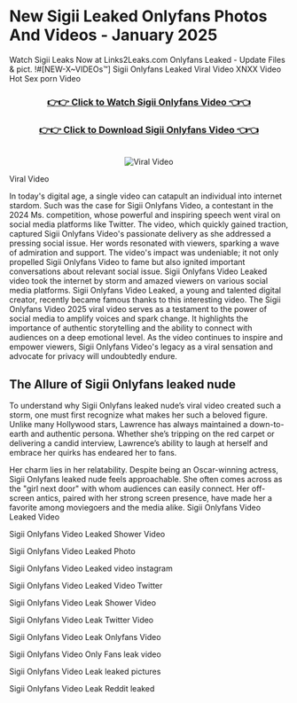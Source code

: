 # New Sigii Leaked Onlyfans Photos And Videos - January 2025

Watch Sigii Leaks Now at Links2Leaks.com Onlyfans Leaked - Update Files & pict. !#[NEW-X~VIDEOs™] Sigii Onlyfans Leaked Viral Video XNXX Video Hot Sex porn Video
<br>
<div align="center">
<h3><a href="https://links2leaks.com/sigii" rel="nofollow">👉👉 Click to Watch Sigii Onlyfans Video 👈👈</a></h3>
<h3><a href="https://links2leaks.com/sigii" rel="nofollow">👉👉 Click to Download Sigii Onlyfans Video 👈👈</a></h3>
<br>
<a href="https://links2leaks.com/sigii" rel="nofollow"><img src="https://i.ibb.co/Gkj2r4b/banner.png" alt="Viral Video" style="max-width: 100%; display: inline-block;" data-target="animated-imageImage"></a>
</div>

Viral Video

In today's digital age, a single video can catapult an individual into internet stardom. Such was the case for Sigii Onlyfans Video, a contestant in the 2024 Ms. competition, whose powerful and inspiring speech went viral on social media platforms like Twitter.
The video, which quickly gained traction, captured Sigii Onlyfans Video's passionate delivery as she addressed a pressing social issue. Her words resonated with viewers, sparking a wave of admiration and support. The video's impact was undeniable; it not only propelled Sigii Onlyfans Video to fame but also ignited important conversations about relevant social issue.
Sigii Onlyfans Video Leaked video took the internet by storm and amazed viewers on various social media platforms. Sigii Onlyfans Video Leaked, a young and talented digital creator, recently became famous thanks to this interesting video.
The Sigii Onlyfans Video 2025 viral video serves as a testament to the power of social media to amplify voices and spark change. It highlights the importance of authentic storytelling and the ability to connect with audiences on a deep emotional level. As the video continues to inspire and empower viewers, Sigii Onlyfans Video's legacy as a viral sensation and advocate for privacy will undoubtedly endure.

<h2>The Allure of Sigii Onlyfans leaked nude</h2>


To understand why Sigii Onlyfans leaked nude’s viral video created such a storm, one must first recognize what makes her such a beloved figure. Unlike many Hollywood stars, Lawrence has always maintained a down-to-earth and authentic persona. Whether she’s tripping on the red carpet or delivering a candid interview, Lawrence’s ability to laugh at herself and embrace her quirks has endeared her to fans.

Her charm lies in her relatability. Despite being an Oscar-winning actress, Sigii Onlyfans leaked nude feels approachable. She often comes across as the "girl next door" with whom audiences can easily connect. Her off-screen antics, paired with her strong screen presence, have made her a favorite among moviegoers and the media alike.
Sigii Onlyfans Video Leaked Video

Sigii Onlyfans Video Leaked Shower Video

Sigii Onlyfans Video Leaked Photo

Sigii Onlyfans Video Leaked video instagram

Sigii Onlyfans Video Leaked Video Twitter

Sigii Onlyfans Video Leak Shower Video

Sigii Onlyfans Video Leak Twitter Video

Sigii Onlyfans Video Leak Onlyfans Video

Sigii Onlyfans Video Only Fans leak video

Sigii Onlyfans Video Leak leaked pictures

Sigii Onlyfans Video Leak Reddit leaked